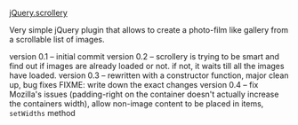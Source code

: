[jQuery.scrollery](http://gryzzly.github.com/jQuery.scrollery)

Very simple jQuery plugin that allows to create a photo-film like
gallery from a scrollable list of images.

version 0.1 – initial commit
version 0.2 – scrollery is trying to be smart and find out if images are already loaded or not. if not, it waits till all the images have loaded. 
version 0.3 – rewritten with a constructor function, major clean up, bug fixes
FIXME: write down the exact changes
version 0.4 – fix Mozilla's issues (padding-right on the container doesn't actually increase the containers width), allow non-image content to be placed in items, `setWidths` method
